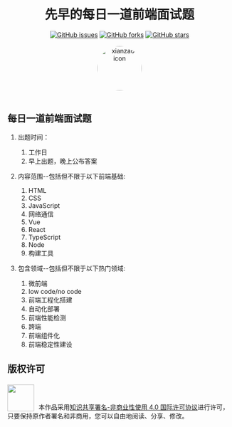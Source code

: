 <h1 align="center">先早的每日一道前端面试题</h1>

<div align="center">
   <a href="https://github.com/xianzao/xianzao-interview/issues"><img alt="GitHub issues" src="https://img.shields.io/github/issues/xianzao/xianzao-interview?color=success"></a>
   <a href="https://github.com/xianzao/xianzao-interview/network"><img alt="GitHub forks" src="https://img.shields.io/github/forks/xianzao/xianzao-interview?color=success"></a>
   <a href="https://github.com/xianzao/xianzao-interview/stargazers"><img alt="GitHub stars" src="https://img.shields.io/github/stars/xianzao/xianzao-interview?color=success"></a>
</div>

<br />

<div align="center">
<img alt="xianzao icon" src="https://avatars.githubusercontent.com/u/112499828?s=400&u=7f644e450da146c6cf4ef17e829630228e14a2bd&v=4" width="100px" height="100px" style="border-radius:50% !important" >
</div>

<br />

## 每日一道前端面试题

1. 出题时间：

    1. 工作日
    2. 早上出题，晚上公布答案

2. 内容范围--包括但不限于以下前端基础:

    1. HTML
    2. CSS
    3. JavaScript
    4. 网络通信
    5. Vue
    6. React
    7. TypeScript
    8. Node
    9. 构建工具

3. 包含领域--包括但不限于以下热门领域:

    1. 微前端
    2. low code/no code
    3. 前端工程化搭建
    4. 自动化部署
    5. 前端性能检测
    6. 跨端
    7. 前端组件化
    8. 前端稳定性建设

## 版权许可

<image src="http://img-static.yidengxuetang.com/wxapp/github-img/copyright.png" width="60px" style="margin-right:10px; transform: translateY(4px)">本作品采用[知识共享署名-非商业性使用 4.0 国际许可协议](http://creativecommons.org/licenses/by-nc/4.0/)进行许可，只要保持原作者署名和非商用，您可以自由地阅读、分享、修改。
